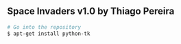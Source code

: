 ## Space Invaders v1.0 by Thiago Pereira

```bash
# Go into the repository
$ apt-get install python-tk
```